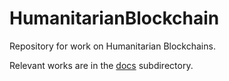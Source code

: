 # HumanitarianBlockchain

Repository for work on Humanitarian Blockchains.

Relevant works are in the [docs](/docs) subdirectory.
